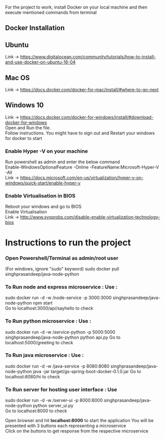 

For the project to work, install Docker on your local machine and then execute mentioned commands from terminal

## Docker Installation
## Ubuntu
Link -> https://www.digitalocean.com/community/tutorials/how-to-install-and-use-docker-on-ubuntu-16-04

## Mac OS
Link -> https://docs.docker.com/docker-for-mac/install/#where-to-go-next

## Windows 10
Link -> https://docs.docker.com/docker-for-windows/install/#download-docker-for-windows  
Open and Run the file.  
Follow instructions. You might have to sign out and Restart your windows for docker to start

### Enable Hyper -V on your machine  
Run powershell as admin and enter the below command  
Enable-WindowsOptionalFeature -Online -FeatureName:Microsoft-Hyper-V -All  
Link -> https://docs.microsoft.com/en-us/virtualization/hyper-v-on-windows/quick-start/enable-hyper-v

### Enable Virtualisation in BIOS  
Reboot your windows and go to BIOS  
Enable Virtualisation   
Link -> http://www.sysprobs.com/disable-enable-virtualization-technology-bios

# Instructions to run the project
### Open Powershell/Terminal as admin/root user
(For windows, ignore "sudo" keyword)
sudo docker pull singhprasandeep/java-node-python

### To Run node and express microservice : Use :
sudo docker run -d -w /node-service -p 3000:3000 singhprasandeep/java-node-python npm start  
Go to localhost:3000/api/sayhello to check

### To Run python microservice : Use :
sudo docker run -d -w /service-python -p 5000:5000 singhprasandeep/java-node-python python api.py
Go to localhost:5000/greeting to check

### To Run java microservice : Use :
sudo docker run -d -w /java-service -p 8080:8080 singhprasandeep/java-node-python java -jar target/gs-spring-boot-docker-0.1.0.jar 
Go to localhost:8080/hi to check

### To Run server for hosting user interface : Use
sudo docker run -d -w /server-ui -p 8000:8000 singhprasandeep/java-node-python python server_ui.py  
Go to localhost:8000 to check

Open browser and hit **localhost:8000** to start the application
You will be presented with 3 buttons each representing a microservice  
Click on the buttons to get response from the respective microservice
